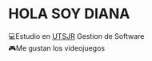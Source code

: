 <h1>HOLA SOY DIANA</h1>

💻Estudio en <a href="www.utsjr.edu.mx">UTSJR</a> Gestion de Software<br>
🎮Me gustan los videojuegos



